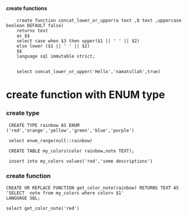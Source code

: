  #### create functions 
  
        create function concat_lower_or_upper(a text ,b text ,uppercase boolean DEFAULT false)
        returns text
        as $$ 
        select case when $3 then upper($1 || ' ' || $2)
        else lower ($1 || ' ' || $2)
        $$
        language sql immutable strict;
        
         
        select concat_lower_or_upper('Hello','namatullah',true)
# create function with ENUM type      
 ### create type 
 
 
     CREATE TYPE rainbow AS ENUM ('red','orange','yellow','green','blue','purple')

     select enum_range(null::rainbow)

     CREATE TABLE my_colors(color rainbow,note TEXT);

     insert into my_colors values('red','some descriptions')
### create function

    CREATE OR REPLACE FUNCTION get_color_note(rainbow) RETURNS TEXT AS 
    'SELECT  note from my_colors where color= $1'
    LANGUAGE SQL;

    select get_color_note('red')
